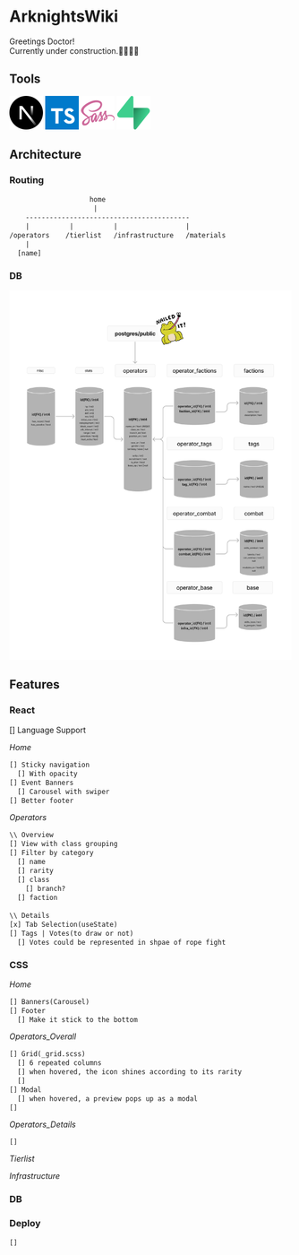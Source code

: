 # ArknightsWiki

Greetings Doctor!\
Currently under construction.👷‍♂️🔨🚧

## Tools

![Next.js](./public/docs/next-js.svg)
![Typescript](./public/docs/typescript.svg)
![Sass](./public/docs/sass.svg)
![Supabase](./public/docs/supabase.svg)

## Architecture

### Routing

```
                    home
                     |
    -----------------------------------------
    |          |          |                 |
/operators    /tierlist   /infrastructure   /materials
    |
  [name]
```

### DB

![db_flow](./public/docs/db_flow.png)

## Features

### React

[] Language Support

_Home_

```
[] Sticky navigation
  [] With opacity
[] Event Banners
  [] Carousel with swiper
[] Better footer
```

_Operators_

```
\\ Overview
[] View with class grouping
[] Filter by category
  [] name
  [] rarity
  [] class
    [] branch?
  [] faction

\\ Details
[x] Tab Selection(useState)
[] Tags | Votes(to draw or not)
  [] Votes could be represented in shpae of rope fight
```

### CSS

_Home_

```
[] Banners(Carousel)
[] Footer
  [] Make it stick to the bottom
```

_Operators_Overall_

```
[] Grid(_grid.scss)
  [] 6 repeated columns
  [] when hovered, the icon shines according to its rarity
  []
[] Modal
  [] when hovered, a preview pops up as a modal
[]
```

_Operators_Details_

```
[]
```

_Tierlist_

_Infrastructure_

### DB

### Deploy

```
[]
```
